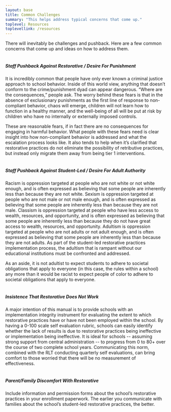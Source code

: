 ```yaml
---
layout: base
title: Common Challenges
summary: "This helps address typical concerns that come up."
toplevel: Resources
toplevellink: /resources
---
```


There will inevitably be challenges and pushback. Here are a few common concerns that come up and ideas on how to address them.<br/><br/>

<h5>Staff Pushback Against Restorative / Desire For Punishment</h5>
It is incredibly common that people have only ever known a criminal justice approach to school behavior. Inside of this world view, anything that doesn’t conform to the crime/punishment dyad can appear dangerous. “Where are the consequences,” people ask. The worry behind these fears is that in the absence of exclusionary punishments as the first line of response to non-compliant behavior, chaos will emerge, children will not learn how to function in a healthy manner, and the well-being of all will be put at risk by children who have no internally or externally imposed controls.
<br/>

These are reasonable fears, if in fact there are no consequences for engaging in harmful behavior. What people with these fears need is clear insight into how non-compliant behavior is addressed and what the escalation process looks like. It also tends to help when it’s clarified that restorative practices do not eliminate the possibility of retributive practices, but instead only migrate them away from being tier 1 interventions.
<br/><br/>

<h5>Staff Pushback Against Student-Led / Desire For Adult Authority</h5>
Racism is oppression targeted at people who are not white or not white enough, and is often expressed as believing that some people are inherently less than because they are not white. Sexism is oppression targeted at people who are not male or not male enough, and is often expressed as believing that some people are inherently less than because they are not male. Classism is oppression targeted at people who have less access to wealth, resources, and opportunity, and is often expressed as believing that some people are inherently less than because they do not have great access to wealth, resources, and opportunity. Adultism is oppression targeted at people who are not adults or not adult enough, and is often expressed as believing that some people are inherently less than because they are not adults. As part of the student-led restorative practices implementation process, the adultism that is rampant without our educational institutions must be confronted and addressed.  
<br/>

As an aside, it is not adultist to expect students to adhere to societal obligations that apply to everyone (in this case, the rules within a school) any more than it would be racist to expect people of color to adhere to societal obligations that apply to everyone.
<br/><br/>

<h5>Insistence That Restorative Does Not Work</h5>
A major intention of this manual is to provide schools with an implementation integrity instrument for evaluating the extent to which restorative practices have or have not been employed within the school. By having a 0-100 scale self evaluation rubric, schools can easily identify whether the lack of results is due to restorative practices being ineffective or implementation being ineffective. It is ideal for schools -- assuming strong support from central administration -- to progress from 0 to 80+ over the course of two complete school years. Communicating this norm, combined with the RLT conducting quarterly self evaluations, can bring comfort to those worried that there will be no measurement of effectiveness.
<br/><br/>

<h5>Parent/Family Discomfort With Restorative</h5>
Include information and permission forms about the school’s restorative practices in your enrollment paperwork. The earlier you communicate with families about the school’s student-led restorative practices, the better.
<br/><br/>

